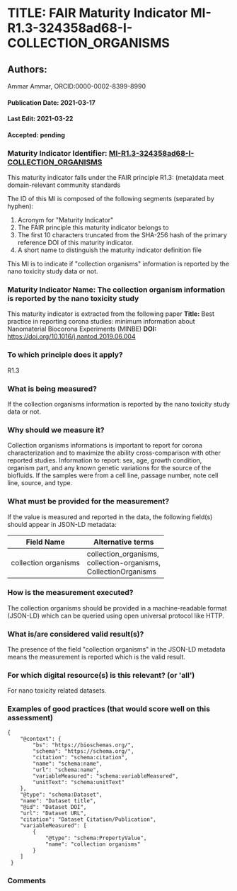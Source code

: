 # TITLE: FAIR Maturity Indicator MI-R1.3-324358ad68-I-COLLECTION_ORGANISMS

## Authors: 
Ammar Ammar, ORCID:0000-0002-8399-8990

#### Publication Date: 2021-03-17
#### Last Edit: 2021-03-22
#### Accepted: pending

### Maturity Indicator Identifier: [MI-R1.3-324358ad68-I-COLLECTION_ORGANISMS](https://w3id.org/fair/maturity_indicator/terms/Gen2/MI-R1.3-324358ad68-I-COLLECTION_ORGANISMS)

This maturity indicator falls under the FAIR principle R1.3:
(meta)data meet domain-relevant community standards

The ID of this MI is composed of the following segments (separated by hyphen):
1. Acronym for "Maturity Indicator"
1. The FAIR principle this maturity indicator belongs to
1. The first 10 characters truncated from the SHA-256 hash of the primary reference DOI of this maturity indicator.
1. A short name to distinguish the maturity indicator definition file

This MI is to indicate if "collection organisms" information is reported by the nano toxicity study data or not.

### Maturity Indicator Name:  The collection organism information is reported by the nano toxicity study

This maturity indicator is extracted from the following paper 
**Title:** Best practice in reporting corona studies: minimum information about Nanomaterial Biocorona Experiments (MINBE)
**DOI:** https://doi.org/10.1016/j.nantod.2019.06.004

### To which principle does it apply?  
R1.3

### What is being measured?
If the collection organisms information is reported by the nano toxicity study data or not.

### Why should we measure it?
Collection organisms informations is important to report for corona characterization and
to maximize the ability cross-comparison with other reported studies. Information to report:
sex, age, growth condition, organism part, and any known genetic variations for the source of the biofluids.
If the samples were from a cell line, passage number, note cell line, source, and type.

### What must be provided for the measurement?
If the value is measured and reported in the data, the following field(s) should appear in JSON-LD metadata: 

| Field Name                | Alternative terms                                                        |
| ------------------------- | ------------------------------------------------------------------------ |
| collection organisms      | collection_organisms,<br>collection-organisms,<br>CollectionOrganisms    |

### How is the measurement executed?
The collection organisms should be provided in a machine-readable format (JSON-LD) which can be queried using open universal protocol like HTTP.

### What is/are considered valid result(s)?
The presence of the field "collection organisms" in the JSON-LD metadata means the measurement is reported which is the valid result.

### For which digital resource(s) is this relevant? (or 'all')
For nano toxicity related datasets.  

### Examples of good practices (that would score well on this assessment)
```{json}
{
 	"@context": {
 		"bs": "https://bioschemas.org/",
 		"schema": "https://schema.org/",
 		"citation": "schema:citation",
 		"name": "schema:name",
 		"url": "schema:name",
 		"variableMeasured": "schema:variableMeasured",
 		"unitText": "schema:unitText"
 	},
 	"@type": "schema:Dataset",
 	"name": "Dataset title",
 	"@id": "Dataset DOI",
 	"url": "Dataset URL",
 	"citation": "Dataset Citation/Publication",
 	"variableMeasured": [
 		{
 			"@type": "schema:PropertyValue",
 			"name": "collection organisms"
 		}
 	]
 }
```

### Comments

